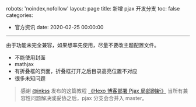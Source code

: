 robots: 'noindex,nofollow'
layout: page
title: 新增 pjax 开发分支
toc: false
categories:
  - 官方资讯
date: 2020-02-25 00:00:00
---

由于功能未完全兼容，如果想率先使用，尽量不要改主题配置文件。

- 不能使用封面
- mathjax
- 有折叠框的页面，折叠框打开之后目录高亮位置不对应
- 很多未知问题

> 感谢 [@inkss](https://inkss.cn/) 发布的这篇教程 [《Hexo 博客部署 Pjax 局部刷新》](https://inkss.cn/blog/80b5f235/)
> 当所有兼容性问题解决或妥协之后，pjax 分支会合并入 master。

